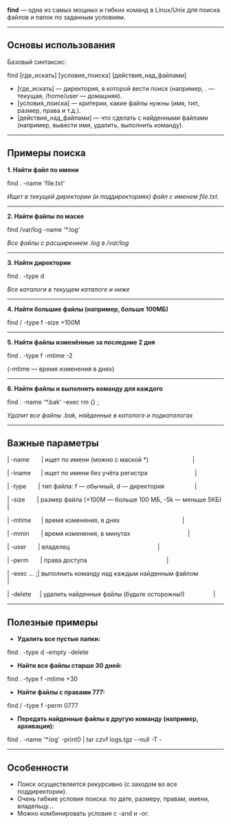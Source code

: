 **find** — одна из самых мощных и гибких команд в Linux/Unix для поиска файлов и папок по заданным условиям.

---
## Основы использования

Базовый синтаксис:

find [где_искать] [условия_поиска] [действия_над_файлами]

- [где_искать] — директория, в которой вести поиск (например, . — текущая, /home/user — домашняя).
- [условия_поиска] — критерии, какие файлы нужны (имя, тип, размер, права и т.д.).
- [действия_над_файлами] — что сделать с найденными файлами (например, вывести имя, удалить, выполнить команду).

---
## Примеры поиска

**1. Найти файл по имени**

find . -name 'file.txt'

_Ищет в текущей директории (и поддиректориях) файл с именем file.txt._

---

**2. Найти файлы по маске**

find /var/log -name '*.log'

_Все файлы с расширением .log в /var/log_

---

**3. Найти директории**

find . -type d

_Все каталоги в текущем каталоге и ниже_

---

**4. Найти большие файлы (например, больше 100МБ)**

find / -type f -size +100M

---

**5. Найти файлы изменённые за последние 2 дня**

find . -type f -mtime -2

(-mtime — время изменения в днях)

---

**6. Найти файлы и выполнить команду для каждого**

find . -name '*.bak' -exec rm {} \;

_Удалит все файлы .bak, найденные в каталоге и подкаталогах_

---

## Важные параметры

| -name       | ищет по имени (можно с маской *)                          |

| -iname      | ищет по имени без учёта регистра                            |

| -type       | тип файла: f — обычный, d — директория                  |

| -size       | размер файла (+100M — больше 100 МБ, -5k — меньше 5КБ)  |

| -mtime      | время изменения, в днях                                     |

| -mmin       | время изменения, в минутах                                  |

| -user       | владелец                                                    |

| -perm       | права доступа                                               |

| -exec ... \;| выполнить команду над каждым найденным файлом               |

| -delete     | удалить найденные файлы (будьте осторожны!)                 |

---
## Полезные примеры

- **Удалить все пустые папки:**

find . -type d -empty -delete

- **Найти все файлы старше 30 дней:**

find . -type f -mtime +30

- **Найти файлы с правами 777:**

find / -type f -perm 0777

- **Передать найденные файлы в другую команду (например, архивация):**

find . -name '*.log' -print0 | tar czvf logs.tgz --null -T -

---
## Особенности

- Поиск осуществляется рекурсивно (с заходом во все поддиректории).
- Очень гибкие условия поиска: по дате, размеру, правам, имени, владельцу…
- Можно комбинировать условия с -and и -or.